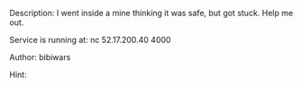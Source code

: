 Description:
I went inside a mine thinking it was safe, but got stuck. Help me out.

Service is running at: nc 52.17.200.40 4000

Author: bibiwars

Hint:
